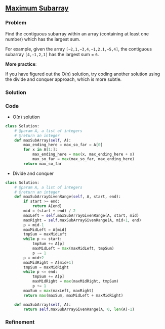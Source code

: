 ## [Maximum Subarray](https://oj.leetcode.com/problems/maximum-subarray/)

### Problem

Find the contiguous subarray within an array (containing at least one number) which has the largest sum.

For example, given the array `[−2,1,−3,4,−1,2,1,−5,4]`,
the contiguous subarray `[4,−1,2,1]` has the largest sum = `6`.

**More practice**:

If you have figured out the O(n) solution, try coding another solution using the divide and conquer approach, which is more subtle.

### Solution


### Code

- O(n) solution

``` Python
class Solution:
    # @param A, a list of integers
    # @return an integer
    def maxSubArray(self, A):
        max_ending_here = max_so_far = A[0]
        for x in A[1:]:
            max_ending_here = max(x, max_ending_here + x)
            max_so_far = max(max_so_far, max_ending_here)
        return max_so_far
```

- Divide and conquer

``` Python
class Solution:
    # @param A, a list of integers
    # @return an integer
    def maxSubArrayGivenRange(self, A, start, end):
        if start >= end:
            return A[end]
        mid = (start + end) / 2
        maxLeft = self.maxSubArrayGivenRange(A, start, mid)
        maxRight = self.maxSubArrayGivenRange(A, mid+1, end)
        p = mid-1
        maxMidLeft = A[mid]
        tmpSum = maxMidLeft
        while p >= start:
            tmpSum += A[p]
            maxMidLeft = max(maxMidLeft, tmpSum)
            p -= 1
        p = mid+2
        maxMidRight = A[mid+1]
        tmpSum = maxMidRight
        while p <= end:
            tmpSum += A[p]
            maxMidRight = max(maxMidRight, tmpSum)
            p += 1
        maxSum = max(maxLeft, maxRight)
        return max(maxSum, maxMidLeft + maxMidRight)

    def maxSubArray(self, A):
        return self.maxSubArrayGivenRange(A, 0, len(A)-1)
```

### Refinement
